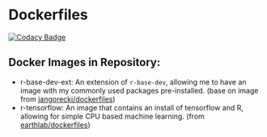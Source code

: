 # Dockerfiles

[![Codacy Badge](https://api.codacy.com/project/badge/Grade/0cd9241482e840978ea987aed35887a4)](https://www.codacy.com/app/mikebirdgeneau/dockerfiles?utm_source=github.com&amp;utm_medium=referral&amp;utm_content=mikebirdgeneau/dockerfiles&amp;utm_campaign=Badge_Grade)

## Docker Images in Repository:

- r-base-dev-ext: An extension of `r-base-dev`, allowing me to have an image with my commonly used packages pre-installed. (base on image from [jangorecki/dockerfiles](https://github.com/jangorecki/dockerfiles))
- r-tensorflow: An image that contains an install of tensorflow and R, allowing for simple CPU based machine learning. (from [earthlab/dockerfiles](https://github.com/earthlab/dockerfiles))
